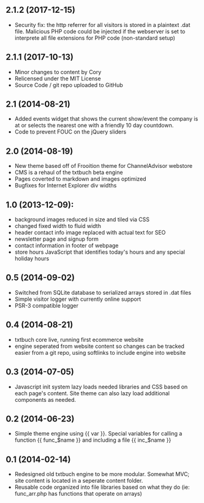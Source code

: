 ## 2.1.2 (2017-12-15)
- Security fix: the http referrer for all visitors is stored in a plaintext .dat file. Malicious PHP code could be injected if the webserver is set to interprete all file extensions for PHP code (non-standard setup)

## 2.1.1 (2017-10-13)
- Minor changes to content by Cory
- Relicensed under the MIT License
- Source Code / git repo uploaded to GitHub

## 2.1 (2014-08-21)
- Added events widget that shows the current show/event the company is at or selects the nearest one with a friendly 10 day countdown.
- Code to prevent FOUC on the jQuery sliders

## 2.0 (2014-08-19)
- New theme based off of Frooition theme for ChannelAdvisor webstore
- CMS is a rehaul of the txtbuch beta engine
- Pages coverted to markdown and images optimized
- Bugfixes for Internet Explorer div widths

## 1.0 (2013-12-09):
- background images reduced in size and tiled via CSS
- changed fixed width to fluid width
- header contact info image replaced with actual text for SEO
- newsletter page and signup form
- contact information in footer of webpage
- store hours JavaScript that identifies today's hours and any special holiday hours

## 0.5 (2014-09-02)
- Switched from SQLite database to serialized arrays stored in .dat files
- Simple visitor logger with currently online support
- PSR-3 compatible logger

## 0.4 (2014-08-21)
- txtbuch core live, running first ecommerce website
- engine seperated from website content so changes can be tracked easier from a git repo, using softlinks to include engine into website

## 0.3 (2014-07-05)
- Javascript init system lazy loads needed libraries and CSS based on each page's content. Site theme can also lazy load additional components as needed.

## 0.2 (2014-06-23)
- Simple theme engine using {{ var }}. Special variables for calling a function {{ func_$name }} and including a file {{ inc_$name }}

## 0.1 (2014-02-14)
- Redesigned old txtbuch engine to be more modular. Somewhat MVC; site content is located in a seperate content folder.
- Reusable code organized into file libraries based on what they do (ie: func_arr.php has functions that operate on arrays)
